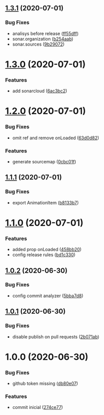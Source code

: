 ## [1.3.1](https://github.com/rafaelnsantos/react-lottie/compare/v1.3.0...v1.3.1) (2020-07-01)


### Bug Fixes

* analisys before release ([ff55dff](https://github.com/rafaelnsantos/react-lottie/commit/ff55dff7bb70c8fbb676f13b16ccc1e490c6945a))
* sonar.organization ([b254aab](https://github.com/rafaelnsantos/react-lottie/commit/b254aabbc7573b089ec3c02a8efb714fbbcc43ae))
* sonar.sources ([9b29072](https://github.com/rafaelnsantos/react-lottie/commit/9b29072818692c5e08baf6672d6f0c5e3610e8a2))

# [1.3.0](https://github.com/rafaelnsantos/react-lottie/compare/v1.2.0...v1.3.0) (2020-07-01)


### Features

* add sonarcloud ([6ac3bc2](https://github.com/rafaelnsantos/react-lottie/commit/6ac3bc259148359ec5ce8ff2e5b2d470c5c43c20))

# [1.2.0](https://github.com/rafaelnsantos/react-lottie/compare/v1.1.1...v1.2.0) (2020-07-01)


### Bug Fixes

* omit ref and remove onLoaded ([63d0d82](https://github.com/rafaelnsantos/react-lottie/commit/63d0d82d300902907f9c79e5eca874d5ca32b6f0))


### Features

* generate sourcemap ([0cbc01f](https://github.com/rafaelnsantos/react-lottie/commit/0cbc01f0680b4f82269e8951490118fde97d5cee))

## [1.1.1](https://github.com/rafaelnsantos/react-lottie/compare/v1.1.0...v1.1.1) (2020-07-01)


### Bug Fixes

* export AnimationItem ([b8133b7](https://github.com/rafaelnsantos/react-lottie/commit/b8133b71ae5b7a71ab4e90dd8a08edfff4c0175c))

# [1.1.0](https://github.com/rafaelnsantos/react-lottie/compare/v1.0.2...v1.1.0) (2020-07-01)


### Features

* added prop onLoaded ([458bb20](https://github.com/rafaelnsantos/react-lottie/commit/458bb207d1108fb0ba45c0742f2ca2b2a2993ce8))
* config release rules ([bd1c330](https://github.com/rafaelnsantos/react-lottie/commit/bd1c330f0380824f0a5920b69adf60eeb2fda7a4))

## [1.0.2](https://github.com/rafaelnsantos/react-lottie/compare/v1.0.1...v1.0.2) (2020-06-30)


### Bug Fixes

* config commit analyzer ([5bba7d8](https://github.com/rafaelnsantos/react-lottie/commit/5bba7d8be95cb35df6287b2849c417f2a5914264))

## [1.0.1](https://github.com/rafaelnsantos/react-lottie/compare/v1.0.0...v1.0.1) (2020-06-30)


### Bug Fixes

* disable publish on pull requests ([2b071ab](https://github.com/rafaelnsantos/react-lottie/commit/2b071ab7f90d1ecd4d9d140ceeb533aa3985727c))

# 1.0.0 (2020-06-30)


### Bug Fixes

* github token missing ([db80e07](https://github.com/rafaelnsantos/react-lottie/commit/db80e0788d59208331260341c7a31712103f253d))


### Features

* commit inicial ([274ce77](https://github.com/rafaelnsantos/react-lottie/commit/274ce77c3ad4e5b316b27d947b62395d5e461e63))

